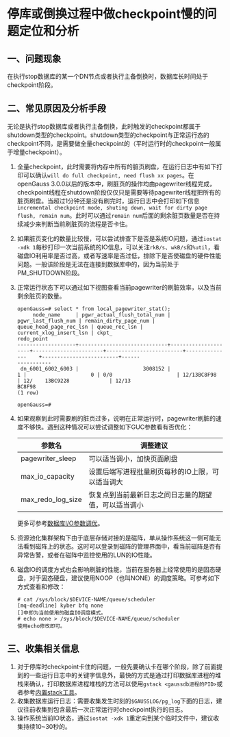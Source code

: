 # 停库或倒换过程中做checkpoint慢的问题定位和分析

## 一、问题现象
在执行stop数据库的某一个DN节点或者执行主备倒换时，数据库长时间处于checkpoint阶段。

## 二、常见原因及分析手段
无论是执行stop数据库或者执行主备倒换，此时触发的checkpoint都属于shutdown类型的checkpoint。shutdown类型的checkpoint与正常运行态的checkpoint不同，是需要做全量checkpoint的（平时运行时的checkpoint一般属于增量checkpoint）。
1.  全量checkpoint，此时需要将内存中所有的脏页刷盘，在运行日志中有如下打印可以确认`will do full checkpoint, need flush xx pages`。在openGauss 3.0.0以后的版本中，刷脏页的操作均由pagewriter线程完成，checkpoint线程在shutdown阶段仅仅只是需要等待pagewriter线程把所有的脏页刷盘。当超过1分钟还是没有刷完时，运行日志中会打印如下信息`incremental checkpoint mode, shuting down, wait for dirty page flush, remain num`。此时可以通过`remain num`后面的剩余脏页数量是否在持续减少来判断当前刷脏页的流程是否卡住。
2.  如果脏页变化的数量比较慢，可以尝试排查下是否是系统IO问题，通过`iostat -xdk 1`每秒打印一次当前系统的IO信息，可以关注`rkB/s`、`wkB/s`和`%util`，看磁盘IO利用率是否过高，或者写速率是否过低，排除下是否使磁盘的硬件性能问题。一般该阶段是无法在连接到数据库中的，因为当前处于PM_SHUTDOWN阶段。
3.  正常运行状态下可以通过如下视图查看当前pagewriter的刷脏效率，以及当前剩余脏页的数量。
    ```shell
    openGauss=# select * from local_pagewriter_stat();
         node_name     | pgwr_actual_flush_total_num | pgwr_last_flush_num | remain_dirty_page_num | queue_head_page_rec_lsn | queue_rec_lsn |     current_xlog_insert_lsn | ckpt_
    redo_point
    -------------------+-----------------------------+---------------------+-----------------------+-------------------------+---------------    +-------------------------+------
    -----------
     dn_6001_6002_6003 |                     3008152 |                   1 |                     0 | 0/0                     | 12/13BC8F98   | 12/    13BC9228             | 12/13
    BC8F98
    (1 row)
    
    openGauss=#
    ```
4.  如果观察到此时需要刷的脏页过多，说明在正常运行时，pagewriter刷脏的速度不够快。遇到这种情况可以尝试调整如下GUC参数看有否优化：

    |参数名|调整建议|
    |---|---|
    |pagewriter_sleep|可以适当调小，加快页面刷盘|
    |max_io_capacity|设置后端写进程批量刷页每秒的IO上限，可以适当调大|
    |max_redo_log_size|恢复点到当前最新日志之间日志量的期望值，可以适当调小|

    更多可参考[数据库I/O参数调优](../../..//docs-lite/zh/docs/PerformanceTuningGuide/数据库I-O参数调优.md)。
5.  资源池化集群架构下由于底层存储对接的是磁阵，单从操作系统这一侧可能无法看到磁阵上的状态。这时可以登录到磁阵的管理界面中，看当前磁阵是否有异常告警，或者在磁阵中监控使用的LUN的IO性能。
6.  磁盘IO的调度方式也会影响刷脏的性能，当前在服务器上经常使用的是固态硬盘，对于固态硬盘，建议使用NOOP（也叫NONE）的调度策略。可参考如下方式查看和修改：
    ```shell
    # cat /sys/block/$DEVICE-NAME/queue/scheduler
    [mq-deadline] kyber bfq none
    []中即为当前使用的磁盘IO调度模式。
    # echo none > /sys/block/$DEVICE-NAME/queue/scheduler
    使用echo修改即可。
    ```

## 三、收集相关信息
1.  对于停库时checkpoint卡住的问题，一般先要确认卡在哪个阶段，除了前面提到的一些运行日志中的关键字信息外，最快的方式是通过打印数据库进程的堆栈来确认，打印数据库进程堆栈的方法可以使用`gstack <gaussdb进程的PID>`或者参考[内置stack工具](../AboutopenGauss/内置stack工具.md)。
2.  收集数据库运行日志：需要收集发生时刻的`$GAUSSLOG/pg_log`下面的日志，建议往前收集到包含最后一次正常运行时checkpoint执行的日志。
3.  操作系统当前IO状态，通过`iostat -xdk 1`重定向到某个临时文件中，建议收集持续10~30秒的。